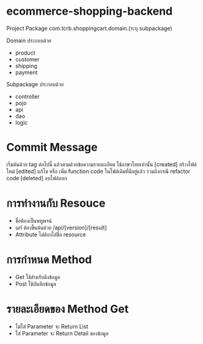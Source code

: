 # ecommerce-shopping-backend

Project Package
com.tcrb.shoppingcart.domain.(ระบุ subpackage)

Domain ประกอบด้วย
  - product
  - customer
  - shipping
  - payment
  
  Subpackage ประกอบด้วย
  - controller
  - pojo
  - api
  - dao
  - logic
    
  
  # Commit Message
  เริ่มต้นด้วย tag ต่อไปนี้ แล้วตามด้วยข้อความรายละเอียด ใช้ภาษาไทยเท่านั้น
  [created] สร้างไฟล์ใหม่
  [edited] แก้ไข หรือ เพิ่ม function code ในไฟล์เดิมที่มีอยู่แล้ว รวมถึงกรณี refactor code
  [deleted] ลบไฟล์ออก
  
  
  # การทำงานกับ Resouce
  - ชื่อต้องเป็นพหูพจน์
  - url ต้องขึ้นต้นด้วย /api/[version]/[result]
  - Attribute ไม่ต้องใส่ชื่อ resource
  
  # การกำหนด Method 
  - Get ใช้สำหรับดึงข้อมูล
  - Post ใช้บันทึกข้อมูล
  
  # รายละเอียดของ Method Get
  - ไม่ใส่ Parameter จะ Return List
  - ใส่ Parameter จะ Return Detail ของข้อมูล
  
  
 
